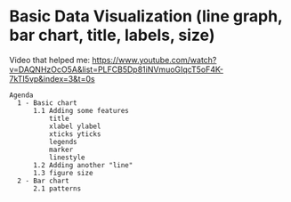# Basic Data Visualization (line graph, bar chart, title, labels, size)

Video that helped me: https://www.youtube.com/watch?v=DAQNHzOcO5A&list=PLFCB5Dp81iNVmuoGIqcT5oF4K-7kTI5vp&index=3&t=0s

    Agenda
      1 - Basic chart
          1.1 Adding some features
              title
              xlabel ylabel
              xticks yticks
              legends
              marker
              linestyle
          1.2 Adding another "line"
          1.3 figure size
      2 - Bar chart
          2.1 patterns
